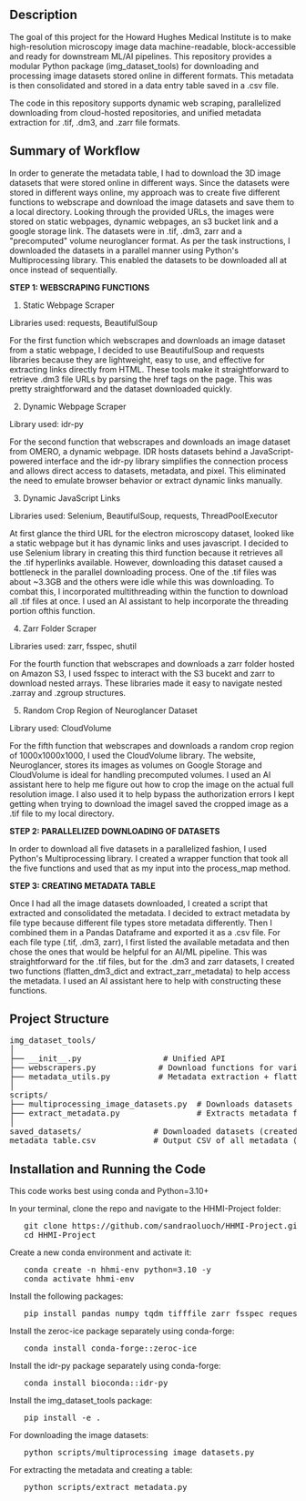 <h2><b>Description</b></h2>

The goal of this project for the Howard Hughes Medical Institute is to make high-resolution microscopy image data machine-readable, block-accessible and ready for downstream ML/AI pipelines. This repository provides a modular Python package (img_dataset_tools) for downloading and processing image datasets stored online in different formats. This metadata is then consolidated and stored in a data entry table saved in a .csv file.

The code in this repository supports dynamic web scraping, parallelized downloading from cloud-hosted repositories, and unified metadata extraction for .tif, .dm3, and .zarr file formats.

<h2><b>Summary of Workflow</b></h2>

In order to generate the metadata table, I had to download the 3D image datasets that were stored online in different ways. Since the datasets were stored in different ways online, my approach was to create five different functions to webscrape and download the image datasets and save them to a local directory.  Looking through the provided URLs, the images were stored on static webpages, dynamic webpages, an s3 bucket link and a google storage link. The datasets were in .tif, .dm3, zarr and a "precomputed" volume neuroglancer format. As per the task instructions, I downloaded the datasets in a parallel manner using Python's Multiprocessing library. This enabled the datasets to be downloaded all at once instead of sequentially.

<b>STEP 1: WEBSCRAPING FUNCTIONS</b>

1) Static Webpage Scraper 
   
Libraries used: requests, BeautifulSoup

For the first function which webscrapes and downloads an image dataset from a static webpage, I decided to use BeautifulSoup and requests libraries because they are lightweight, easy to use, and effective for extracting links directly from HTML. These tools make it straightforward to retrieve .dm3 file URLs by parsing the href tags on the page. This was pretty straightforward and the dataset downloaded quickly. 

2) Dynamic Webpage Scraper

Library used: idr-py

For the second function that webscrapes and downloads an image dataset from OMERO, a dynamic webpage. IDR hosts datasets behind a JavaScript-powered interface and the idr-py library simplifies the connection process and allows direct access to datasets, metadata, and pixel. This eliminated the need to emulate browser behavior or extract dynamic links manually.

3)  Dynamic JavaScript Links
   
Libraries used: Selenium, BeautifulSoup, requests, ThreadPoolExecutor

At first glance the third URL for the electron microscopy dataset, looked like a static webpage but it has dynamic links and uses javascript. I decided to use Selenium library in creating this third function because it retrieves all the .tif hyperlinks available. However, downloading this dataset caused a bottleneck in the parallel downloading process. One of the .tif files was about ~3.3GB and the others were idle while this was downloading. To combat this, I incorporated multithreading within the function to download all .tif files at once. I used an AI assistant to help incorporate the threading portion ofthis function.

4) Zarr Folder Scraper

Libraries used: zarr, fsspec, shutil

For the fourth function that webscrapes and downloads a zarr folder hosted on Amazon S3, I used fsspec to interact with the S3 bucekt and zarr to download nested arrays. These libraries made it easy to navigate nested .zarray and .zgroup structures.

5) Random Crop Region of Neuroglancer Dataset
   
Library used: CloudVolume

For the fifth function that webscrapes and downloads a random crop region of 1000x1000x1000, I used the CloudVolume library. The website, Neuroglancer, stores its images as volumes on Google Storage and CloudVolume is ideal for handling precomputed volumes. I used an AI assistant here to help me figure out how to crop the image on the actual full resolution image. I also used it to help bypass the authorization errors I kept getting when trying to download the imageI saved the cropped image as a .tif file to my local directory.

<b>STEP 2: PARALLELIZED DOWNLOADING OF DATASETS</b>

In order to download all five datasets in a parallelized fashion, I used Python's Multiprocessing library. I created a wrapper function that took all the five functions and used that as my input into the process_map method.

<b>STEP 3: CREATING METADATA TABLE</b>

Once I had all the image datasets downloaded, I created a script that extracted and consolidated the metadata. I decided to extract metadata by file type because different file types store metadata differently. Then I combined them in a Pandas Dataframe and exported it as a .csv file. For each file type (.tif, .dm3, zarr), I first listed the available metadata and then chose the ones that would be helpful for an AI/ML pipeline. This was straightforward for the .tif files, but for the .dm3 and zarr datasets, I created two functions (flatten_dm3_dict and extract_zarr_metadata) to help access the metadata. I used an AI assistant here to help with constructing these functions. 

<h2><b>Project Structure</b></h2>

<pre>img_dataset_tools/
│
├── __init__.py                 # Unified API
├── webscrapers.py             # Download functions for various data sources
├── metadata_utils.py          # Metadata extraction + flattening
│
scripts/
├── multiprocessing_image_datasets.py  # Downloads datasets in parallel
├── extract_metadata.py                # Extracts metadata from saved datasets
│
saved_datasets/               # Downloaded datasets (created at runtime)
metadata_table.csv            # Output CSV of all metadata (created at runtime) </pre>

<h2><b>Installation and Running the Code</b></h2>
This code works best using conda and Python=3.10+

In your terminal, clone the repo and navigate to the HHMI-Project folder:
<pre>
   git clone https://github.com/sandraoluoch/HHMI-Project.git
   cd HHMI-Project
</pre>

Create a new conda environment and activate it:
<pre>
   conda create -n hhmi-env python=3.10 -y
   conda activate hhmi-env
</pre>

Install the following packages:
<pre>
   pip install pandas numpy tqdm tifffile zarr fsspec requests beautifulsoup4 selenium ncempy cloud-volume idr-py
</pre>

Install the zeroc-ice package separately using conda-forge:
<pre>
   conda install conda-forge::zeroc-ice
</pre>

Install the idr-py package separately using conda-forge:
<pre>
   conda install bioconda::idr-py   
</pre>

Install the img_dataset_tools package:
<pre>
   pip install -e .
</pre>

For downloading the image datasets:
<pre>
   python scripts/multiprocessing_image_datasets.py 
</pre>

For extracting the metadata and creating a table:
<pre>
   python scripts/extract_metadata.py 
</pre>




